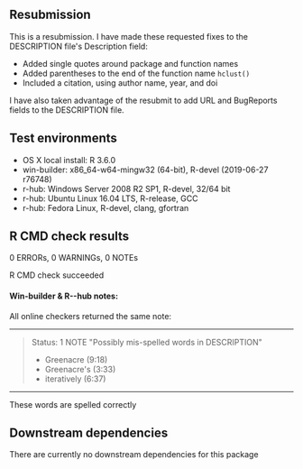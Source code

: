 ## Resubmission
This is a resubmission. I have made these requested fixes to the DESCRIPTION file's Description field:

* Added single quotes around package and function names
* Added parentheses to the end of the function name `hclust()`
* Included a citation, using author name, year, and doi

I have also taken advantage of the resubmit to add URL and BugReports fields to the DESCRIPTION file.
  
## Test environments
* OS X local install: R 3.6.0
* win-builder: x86_64-w64-mingw32 (64-bit), R-devel (2019-06-27 r76748)
* r-hub: Windows Server 2008 R2 SP1, R-devel, 32/64 bit
* r-hub: Ubuntu Linux 16.04 LTS, R-release, GCC
* r-hub: Fedora Linux, R-devel, clang, gfortran
   
## R CMD check results

0 ERRORs, 0 WARNINGs, 0 NOTEs

R CMD check succeeded

#### Win-builder & R--hub notes:

All online checkers returned the same note:
    
------
    
> Status: 1 NOTE "Possibly mis-spelled words in DESCRIPTION"
>    
>  * Greenacre (9:18)
>  * Greenacre's (3:33)
>  * iteratively (6:37)

--------
    
These words are spelled correctly

## Downstream dependencies

There are currently no downstream dependencies for this package
